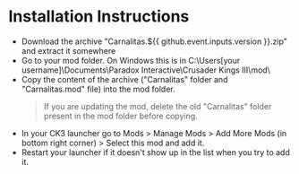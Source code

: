 
# Installation Instructions
- Download the archive "Carnalitas.${{ github.event.inputs.version }}.zip" and extract it somewhere
- Go to your mod folder. On Windows this is in C:\Users\[your username]\Documents\Paradox Interactive\Crusader Kings III\mod\
- Copy the content of the archive ("Carnalitas" folder and "Carnalitas.mod" file) into the mod folder.
  > If you are updating the mod, delete the old "Carnalitas" folder present in the mod folder before copying.
- In your CK3 launcher go to Mods > Manage Mods > Add More Mods (in bottom right corner) > Select this mod and add it.
- Restart your launcher if it doesn't show up in the list when you try to add it.
